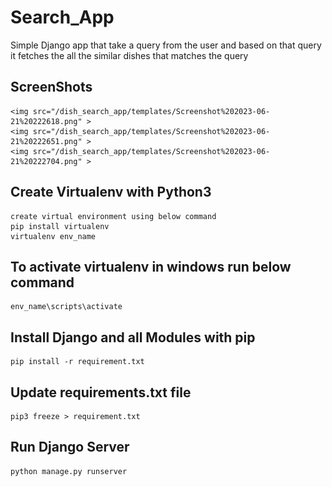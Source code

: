# Search_App
Simple Django app that take a query from the user and based on that query it fetches the all the similar dishes that matches the query

## ScreenShots 
	<img src="/dish_search_app/templates/Screenshot%202023-06-21%20222618.png" >
	<img src="/dish_search_app/templates/Screenshot%202023-06-21%20222651.png" >
	<img src="/dish_search_app/templates/Screenshot%202023-06-21%20222704.png" >


## Create Virtualenv with Python3
	create virtual environment using below command
  	pip install virtualenv
  	virtualenv env_name
  
## To activate virtualenv in windows run below command
  	env_name\scripts\activate
	
## Install Django and all Modules with pip
	pip install -r requirement.txt 
 
## Update requirements.txt file
	pip3 freeze > requirement.txt

## Run Django Server
	python manage.py runserver



